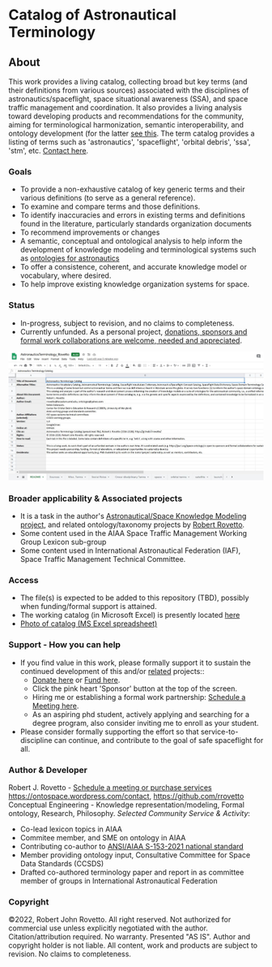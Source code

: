 # Catalog of Astronautical Terminology
## About
This work provides a living catalog, collecting broad but key terms (and their definitions from various sources) associated with the disciplines of astronautics/spaceflight, space situational awareness (SSA), and space traffic management and coordination. It also provides a living analysis toward developing products and recommendations for the community, aiming for terminological harmonization, semantic interoperability, and ontology development (for the latter [see this](https://ontospace.wordpress.com). The term catalog provides a listing of terms such as 'astronautics', 'spaceflight', 'orbital debris', 'ssa', 'stm', etc. [Contact here](https://ontospace.wordpress.com/contact).

### Goals
- To provide a non-exhaustive catalog of key generic terms and their various definitions (to serve as a general reference).
- To examine and compare terms and those definitions. 
- To identify inaccuracies and errors in existing terms and definitions found in the literature, particularly standards organization documents
- To recommend improvements or changes
- A semantic, conceptual and ontological analysis to help inform the development of knowledge modeling and terminological systems such as [ontologies for astronautics](https://purl.org/space-ontology)
- To offer a consistence, coherent, and accurate knowledge model or vocabulary, where desired. 
- To help improve existing knowledge organization systems for space.

### Status
* In-progress, subject to revision, and no claims to completeness.
* Currently unfunded. As a personal project, [donations, sponsors and formal work collaborations are welcome, needed and appreciated](https://tinyurl.com/y9qegjsh).

![Photo of the catalog of spaceflight terms](https://github.com/rrovetto/Astronautics-Terminology/raw/master/photos/Pic_AstronauticalCatalog1.JPG) 

### Broader applicability & Associated projects
- It is a task in the author's [Astronautical/Space Knowledge Modeling project](https://purl.org/space-ontology), and related ontology/taxonomy projects by [Robert Rovetto](https://orcid.org/0000-0003-3835-7817).
- Some content used in the AIAA Space Traffic Management Working Group Lexicon sub-group
- Some content used in International Astronautical Federation (IAF), Space Traffic Management Technical Committee.

### Access
- The file(s) is expected to be added to this repository (TBD), possibly when funding/formal support is attained.
- The working catalog (in Microsoft Excel) is presently located [here](https://drive.google.com/file/d/1VxThyvuY_VzVl_VNan9cqTsdI6NrYWgX/view?usp=sharing)
- [Photo of catalog (MS Excel spreadsheet)](https://raw.githubusercontent.com/rrovetto/Astronautics-Terminology/master/photos/Pic_AstronauticalCatalog1.JPG)

### Support - How you can help
* If you find value in this work, please formally support it to sustain the continued development of this and/or [related](https://ontospace.wordpress.com) projects:: 
  - [Donate here](https://tinyurl.com/y9qegjsh) or [Fund here](https://gogetfunding.com/knowledge-organization-services-ontology-terminology-metadata-concept-analysis/). 
  - Click the pink heart 'Sponsor' button at the top of the screen.
  - Hiring me or establishing a formal work partnership: [Schedule a Meeting here](http://my.setmore.com/bookingpage/f18db686-98bb-41dd-9097-35218b2a1091/services/sb83f723d7838e4484783cc5a1c675f0e6eedf99d). 
  - As an aspiring phd student, actively applying and searching for a degree program, also consider inviting me to enroll as your student.
* Please consider formally supporting the effort so that service-to-discipline can continue, and contribute to the goal of safe spaceflight for all. 

### Author & Developer
Robert J. Rovetto - [Schedule a meeting or purchase services](https://knowledgemodeling.setmore.com/)
https://ontospace.wordpress.com/contact, https://github.com/rrovetto
Conceptual Engineering - Knowledge representation/modeling, Formal ontology, Research, Philosophy.
_Selected Community Service & Activity_:
* Co-lead lexicon topics in AIAA
* Commitee member, and SME on ontology in AIAA
* Contributing co-author to [ANSI/AIAA S-153-2021 national standard](https://arc.aiaa.org/doi/book/10.2514/4.106286)
* Member providing ontology input, Consultative Committee for Space Data Standards (CCSDS)
* Drafted co-authored terminology paper and report in as committee member of groups in International Astronautical Federation

### Copyright
©2022, Robert John Rovetto. All right reserved.
Not authorized for commercial use unless explicitly negotiated with the author. Citation/attribution required. No warranty. Presented "AS IS". Author and copyright holder is not liable.
All content, work and products are subject to revision. No claims to completeness. 
